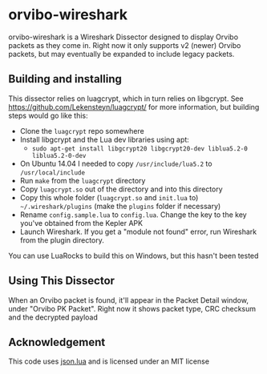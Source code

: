 # orvibo-wireshark
orvibo-wireshark is a Wireshark Dissector designed to display Orvibo packets as they come in. Right now it only supports v2 (newer) Orvibo packets, but may eventually be expanded to include legacy packets.

## Building and installing
This dissector relies on luagcrypt, which in turn relies on libgcrypt. See https://github.com/Lekensteyn/luagcrypt/ for more information, but building steps would go like this:

- Clone the `luagcrypt` repo somewhere
- Install libgcrypt and the Lua dev libraries using apt:
  - `sudo apt-get install libgcrypt20 libgcrypt20-dev liblua5.2-0 liblua5.2-0-dev`
- On Ubuntu 14.04 I needed to copy `/usr/include/lua5.2` to `/usr/local/include`
- Run `make` from the `luagcrypt` directory
- Copy `luagcrypt.so` out of the directory and into this directory
- Copy this whole folder (`luagcrypt.so` and `init.lua` to) `~/.wireshark/plugins` (make the `plugins` folder if necessary)
- Rename `config.sample.lua` to `config.lua`. Change the key to the key you've obtained from the Kepler APK
- Launch Wireshark. If you get a "module not found" error, run Wireshark from the plugin directory.

You can use LuaRocks to build this on Windows, but this hasn't been tested

## Using This Dissector
When an Orvibo packet is found, it'll appear in the Packet Detail window, under "Orvibo PK Packet". Right now it shows packet type, CRC checksum and the decrypted payload

## Acknowledgement
This code uses [json.lua](https://github.com/rxi/json.lua) and is licensed under an MIT license
